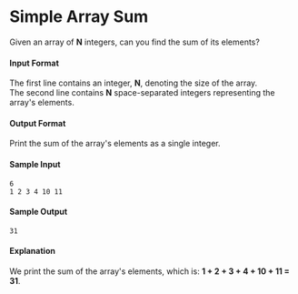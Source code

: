 Simple Array Sum
================
Given an array of **N** integers, can you find the sum of its elements?

#### Input Format

The first line contains an integer, **N**, denoting the size of the array.<br>
The second line contains **N** space-separated integers representing the array's elements.

#### Output Format

Print the sum of the array's elements as a single integer.

#### Sample Input
```
6
1 2 3 4 10 11
```
#### Sample Output
```
31
```
#### Explanation

We print the sum of the array's elements, which is: **1 + 2 + 3 + 4 + 10 + 11 = 31**.
